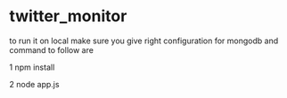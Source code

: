 # twitter_monitor
to run it on local make sure you give right configuration for mongodb
and command to follow are

1 npm install

2 node app.js

